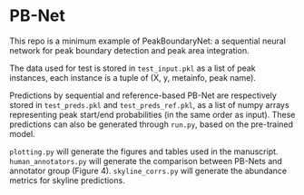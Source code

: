 # PB-Net
This repo is a minimum example of PeakBoundaryNet: a sequential neural network for peak boundary detection and peak area integration. 

The data used for test is stored in `test_input.pkl` as a list of peak instances, each instance is a tuple of (X, y, metainfo, peak name).

Predictions by sequential and reference-based PB-Net are respectively stored in `test_preds.pkl` and `test_preds_ref.pkl`, as a list of numpy arrays representing peak start/end probabilities (in the same order as input). These predictions can also be generated through `run.py`, based on the pre-trained model.

`plotting.py` will generate the figures and tables used in the manuscript. `human_annotators.py` will generate the comparison between PB-Nets and annotator group (Figure 4). `skyline_corrs.py` will generate the abundance metrics for skyline predictions.
